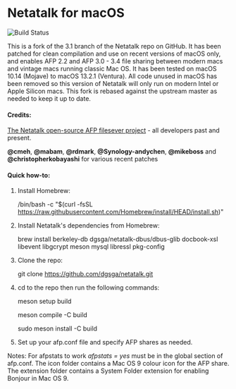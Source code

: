 # Netatalk for macOS

![Build Status](https://github.com/dgsga/netatalk/actions/workflows/macos.yml/badge.svg)

This is a fork of the 3.1 branch of the Netatalk repo on GitHub. It has been patched for clean compilation and use on recent versions of macOS only, and enables AFP 2.2 and AFP 3.0 - 3.4 file sharing between modern macs and vintage macs running classic Mac OS. It has been tested on macOS 10.14 (Mojave) to macOS 13.2.1 (Ventura). All code unused in macOS has been removed so this version of Netatalk will only run on modern Intel or Apple Silicon macs. This fork is rebased against the upstream master as needed to keep it up to date.
#### Credits:

[The Netatalk open-source AFP filesever project](https://github.com/Netatalk/netatalk) -
all developers past and present.

**@cmeh**, **@mabam**, **@rdmark**, **@Synology-andychen**, **@mikeboss** and **@christopherkobayashi** for various recent patches

#### Quick how-to:

1. Install Homebrew:

    /bin/bash -c "$(curl -fsSL https://raw.githubusercontent.com/Homebrew/install/HEAD/install.sh)"

2. Install Netatalk's dependencies from Homebrew:

    brew install berkeley-db dgsga/netatalk-dbus/dbus-glib docbook-xsl libevent libgcrypt meson mysql libressl pkg-config

3. Clone the repo:

    git clone https://github.com/dgsga/netatalk.git

4. cd to the repo then run the following commands:

   meson setup build

   meson compile -C build

   sudo meson install -C build

5. Set up your afp.conf file and specify AFP shares as needed.

Notes: For afpstats to work *afpstats = yes* must be in the global section of afp.conf. The icon folder contains a Mac OS 9 colour icon for the AFP share. The extension folder contains a System Folder extension for enabling Bonjour in Mac OS 9.

